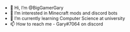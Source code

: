 - 👋 Hi, I’m @BigGamerGary
- 👀 I’m interested in Minecraft mods and discord bots
- 🌱 I’m currently learning Computer Science at university
- 📫 How to reach me - Gary#7064 on discord

<!---
BigGamerGary/BigGamerGary is a ✨ special ✨ repository because its `README.md` (this file) appears on your GitHub profile.
You can click the Preview link to take a look at your changes.
--->
